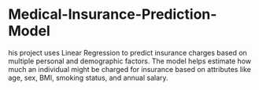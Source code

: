 # Medical-Insurance-Prediction-Model
his project uses Linear Regression to predict insurance charges based on multiple personal and demographic factors. The model helps estimate how much an individual might be charged for insurance based on attributes like age, sex, BMI, smoking status, and annual salary.
